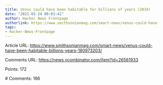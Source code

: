 ```yaml
---
title: Venus could have been habitable for billions of years (2019)
date: "2021-03-24 00:03:42"
author: Hacker News Frontpage
authorlink: https://www.smithsonianmag.com/smart-news/venus-could-have-been-habitable-billions-years-180973203/
tags:
- Hacker-News-Frontpage
---
```


<p>Article URL: <a href="https://www.smithsonianmag.com/smart-news/venus-could-have-been-habitable-billions-years-180973203/">https://www.smithsonianmag.com/smart-news/venus-could-have-been-habitable-billions-years-180973203/</a></p>
<p>Comments URL: <a href="https://news.ycombinator.com/item?id=26561933">https://news.ycombinator.com/item?id=26561933</a></p>
<p>Points: 172</p>
<p># Comments: 166</p>
